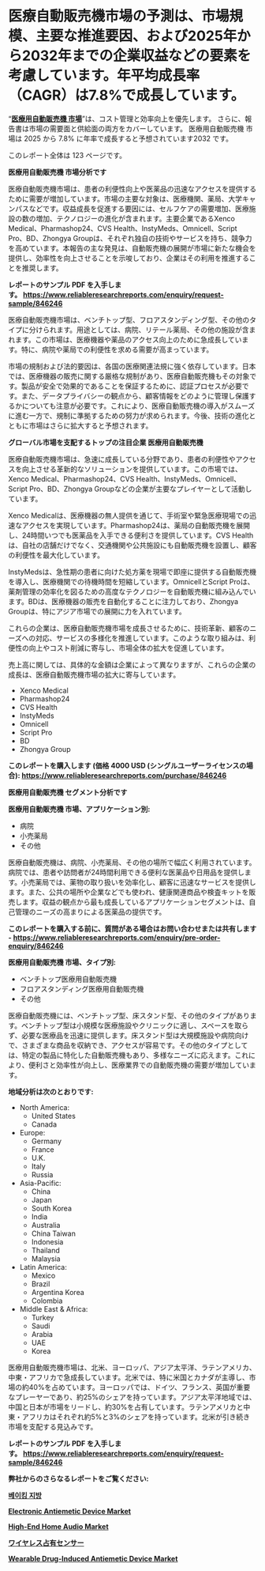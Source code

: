 <p><h1>医療自動販売機市場の予測は、市場規模、主要な推進要因、および2025年から2032年までの企業収益などの要素を考慮しています。年平均成長率（CAGR）は7.8%で成長しています。</h1></p><p>&ldquo;<strong><a href="https://www.reliableresearchreports.com/medical-vending-machine-r846246?utm_campaign=107&utm_medium=9&utm_source=Github&utm_content=ia&utm_term=14032025&utm_id=medical-vending-machine">医療用自動販売機 市場</a></strong>&rdquo;は、コスト管理と効率向上を優先します。 さらに、報告書は市場の需要面と供給面の両方をカバーしています。 医療用自動販売機 市場は 2025 から 7.8% に年率で成長すると予想されています2032 です。</p>
<p>このレポート全体は 123 ページです。</p>
<p><strong>医療用自動販売機 市場分析です</strong></p>
<p><p>医療自動販売機市場は、患者の利便性向上や医薬品の迅速なアクセスを提供するために需要が増加しています。市場の主要な対象は、医療機関、薬局、大学キャンパスなどです。収益成長を促進する要因には、セルフケアの需要増加、医療施設の数の増加、テクノロジーの進化が含まれます。主要企業であるXenco Medical、Pharmashop24、CVS Health、InstyMeds、Omnicell、Script Pro、BD、Zhongya Groupは、それぞれ独自の技術やサービスを持ち、競争力を高めています。本報告の主な発見は、自動販売機の展開が市場に新たな機会を提供し、効率性を向上させることを示唆しており、企業はその利用を推進することを推奨します。</p></p>
<p><strong>レポートのサンプル PDF を入手します。&nbsp;<a href="https://www.reliableresearchreports.com/enquiry/request-sample/846246?utm_campaign=107&utm_medium=9&utm_source=Github&utm_content=ia&utm_term=14032025&utm_id=medical-vending-machine">https://www.reliableresearchreports.com/enquiry/request-sample/846246</a></strong></p>
<p><p>医療自動販売機市場は、ベンチトップ型、フロアスタンディング型、その他のタイプに分けられます。用途としては、病院、リテール薬局、その他の施設が含まれます。この市場は、医療機器や薬品のアクセス向上のために急成長しています。特に、病院や薬局での利便性を求める需要が高まっています。</p><p>市場の規制および法的要因は、各国の医療関連法規に強く依存しています。日本では、医療機器の販売に関する厳格な規制があり、医療自動販売機もその対象です。製品が安全で効果的であることを保証するために、認証プロセスが必要です。また、データプライバシーの観点から、顧客情報をどのように管理し保護するかについても注意が必要です。これにより、医療自動販売機の導入がスムーズに進む一方で、規制に準拠するための努力が求められます。今後、技術の進化とともに市場はさらに拡大すると予想されます。</p></p>
<p><strong>グローバル市場を支配するトップの注目企業 医療用自動販売機</strong></p>
<p><p>医療自動販売機市場は、急速に成長している分野であり、患者の利便性やアクセスを向上させる革新的なソリューションを提供しています。この市場では、Xenco Medical、Pharmashop24、CVS Health、InstyMeds、Omnicell、Script Pro、BD、Zhongya Groupなどの企業が主要なプレイヤーとして活動しています。</p><p>Xenco Medicalは、医療機器の無人提供を通じて、手術室や緊急医療現場での迅速なアクセスを実現しています。Pharmashop24は、薬局の自動販売機を展開し、24時間いつでも医薬品を入手できる便利さを提供しています。CVS Healthは、自社の店舗だけでなく、交通機関や公共施設にも自動販売機を設置し、顧客の利便性を最大化しています。</p><p>InstyMedsは、急性期の患者に向けた処方薬を現場で即座に提供する自動販売機を導入し、医療機関での待機時間を短縮しています。OmnicellとScript Proは、薬剤管理の効率化を図るための高度なテクノロジーを自動販売機に組み込んでいます。BDは、医療機器の販売を自動化することに注力しており、Zhongya Groupは、特にアジア市場での展開に力を入れています。</p><p>これらの企業は、医療自動販売機市場を成長させるために、技術革新、顧客のニーズへの対応、サービスの多様化を推進しています。このような取り組みは、利便性の向上やコスト削減に寄与し、市場全体の拡大を促進しています。</p><p>売上高に関しては、具体的な金額は企業によって異なりますが、これらの企業の成長は、医療自動販売機市場の拡大に寄与しています。</p></p>
<p><ul><li>Xenco Medical</li><li>Pharmashop24</li><li>CVS Health</li><li>InstyMeds</li><li>Omnicell</li><li>Script Pro</li><li>BD</li><li>Zhongya Group</li></ul></p>
<p><strong>このレポートを購入します (価格 4000 USD (シングルユーザーライセンスの場合):&nbsp;<a href="https://www.reliableresearchreports.com/purchase/846246?utm_campaign=107&utm_medium=9&utm_source=Github&utm_content=ia&utm_term=14032025&utm_id=medical-vending-machine">https://www.reliableresearchreports.com/purchase/846246</a></strong></p>
<p><strong>医療用自動販売機 セグメント分析です</strong></p>
<p><strong>医療用自動販売機 市場、アプリケーション別:</strong></p>
<p><ul><li>病院</li><li>小売薬局</li><li>その他</li></ul></p>
<p><p>医療自動販売機は、病院、小売薬局、その他の場所で幅広く利用されています。病院では、患者や訪問者が24時間利用できる便利な医薬品や日用品を提供します。小売薬局では、薬物の取り扱いを効率化し、顧客に迅速なサービスを提供します。また、公共の場所や企業などでも使われ、健康関連商品や検査キットを販売します。収益の観点から最も成長しているアプリケーションセグメントは、自己管理のニーズの高まりによる医薬品の提供です。</p></p>
<p><strong>このレポートを購入する前に、質問がある場合はお問い合わせまたは共有します - <a href="https://www.reliableresearchreports.com/enquiry/pre-order-enquiry/846246?utm_campaign=107&utm_medium=9&utm_source=Github&utm_content=ia&utm_term=14032025&utm_id=medical-vending-machine">https://www.reliableresearchreports.com/enquiry/pre-order-enquiry/846246</a></strong></p>
<p><strong>医療用自動販売機 市場、タイプ別:</strong></p>
<p><ul><li>ベンチトップ医療用自動販売機</li><li>フロアスタンディング医療用自動販売機</li><li>その他</li></ul></p>
<p><p>医療自動販売機には、ベンチトップ型、床スタンド型、その他のタイプがあります。ベンチトップ型は小規模な医療施設やクリニックに適し、スペースを取らず、必要な医療品を迅速に提供します。床スタンド型は大規模施設や病院向けで、さまざまな商品を収納でき、アクセスが容易です。その他のタイプとしては、特定の製品に特化した自動販売機もあり、多様なニーズに応えます。これにより、便利さと効率性が向上し、医療業界での自動販売機の需要が増加しています。</p></p>
<p><strong>地域分析は次のとおりです:</strong></p>
<p><ul>
    <li>
        North America:
        <ul>
            <li>United States</li>
            <li>Canada</li>
        </ul>
    </li>
    <li>
        Europe:
        <ul>
            <li>Germany</li>
            <li>France</li>
            <li>U.K.</li>
            <li>Italy</li>
            <li>Russia</li>
        </ul>
    </li>
    <li>
        Asia-Pacific:
        <ul>
            <li>China</li>
            <li>Japan</li>
            <li>South Korea</li>
            <li>India</li>
            <li>Australia</li>
            <li>China Taiwan</li>
            <li>Indonesia</li>
            <li>Thailand</li>
            <li>Malaysia</li>
        </ul>
    </li>
    <li>
        Latin America:
        <ul>
            <li>Mexico</li>
            <li>Brazil</li>
            <li>Argentina Korea</li>
            <li>Colombia</li>
        </ul>
    </li>
    <li>
        Middle East & Africa:
        <ul>
            <li>Turkey</li>
            <li>Saudi</li>
            <li>Arabia</li>
            <li>UAE</li>
            <li>Korea</li>
        </ul>
    </li>
    </ul></p>
<p><p>医療用自動販売機市場は、北米、ヨーロッパ、アジア太平洋、ラテンアメリカ、中東・アフリカで急成長しています。北米では、特に米国とカナダが主導し、市場の約40%を占めています。ヨーロッパでは、ドイツ、フランス、英国が重要なプレーヤーであり、約25%のシェアを持っています。アジア太平洋地域では、中国と日本が市場をリードし、約30%を占有しています。ラテンアメリカと中東・アフリカはそれぞれ約5%と3%のシェアを持っています。北米が引き続き市場を支配する見込みです。</p></p>
<p><strong>レポートのサンプル PDF を入手します。&nbsp;<a href="https://www.reliableresearchreports.com/enquiry/request-sample/846246?utm_campaign=107&utm_medium=9&utm_source=Github&utm_content=ia&utm_term=14032025&utm_id=medical-vending-machine">https://www.reliableresearchreports.com/enquiry/request-sample/846246</a></strong></p>
<p><strong></strong></p>
<p><strong></strong></p>
<p><strong></strong></p>
<p><strong></strong></p>
<p><strong>弊社からのさらなるレポートをご覧ください:</strong></p>
<p><strong><p><a href="https://github.com/laholand/Market-Research-Report-List-7/blob/main/950159344707.md?utm_campaign=107&utm_medium=9&utm_source=Github&utm_content=ia&utm_term=14032025&utm_id=medical-vending-machine">베이킹 지방</a></p><p><a href="https://github.com/dukawashviro/Market-Research-Report-List-1/blob/main/electronic-antiemetic-device-market.md?utm_campaign=107&utm_medium=9&utm_source=Github&utm_content=ia&utm_term=14032025&utm_id=medical-vending-machine">Electronic Antiemetic Device Market</a></p><p><a href="https://github.com/rembaentin6f/Market-Research-Report-List-1/blob/main/high-end-home-audio-market.md?utm_campaign=107&utm_medium=9&utm_source=Github&utm_content=ia&utm_term=14032025&utm_id=medical-vending-machine">High-End Home Audio Market</a></p><p><a href="https://github.com/mohamedbakry57/Market-Research-Report-List-7/blob/main/726209643982.md?utm_campaign=107&utm_medium=9&utm_source=Github&utm_content=ia&utm_term=14032025&utm_id=medical-vending-machine">ワイヤレス占有センサー</a></p><p><a href="https://github.com/timayuethem/Market-Research-Report-List-1/blob/main/wearable-drug-induced-antiemetic-device-market.md?utm_campaign=107&utm_medium=9&utm_source=Github&utm_content=ia&utm_term=14032025&utm_id=medical-vending-machine">Wearable Drug-Induced Antiemetic Device Market</a></p></strong></p>